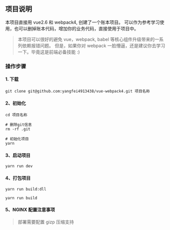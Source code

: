 ## 项目说明
本项目直接用 vue2.6 和 webpack4, 创建了一个账本项目。
可以作为参考学习使用，也可以删掉账本代码，增加你的业务代码，直接使用于项目中。

> 本项目可以很好的避免 vue，webpack, babel 等核心组件升级带来的一系列依赖报错问题。
> 但是，如果你对 webpack 一脸懵逼，还是建议你去学习一下。毕竟这是前端必备技能 :)

### 操作步骤

#### 1. 下载

`git clone git@github.com:yangfei4913438/vue-webpack4.git 项目名称`

#### 2、初始化

```shell
cd 项目名称

# 删除git信息
rm -rf .git

# 初始化项目
yarn
```

#### 3、启动项目

`yarn run dev`

#### 4、打包项目

`yarn run build:dll`

`yarn run build`

#### 5、NGINX 配置注意事项

> 部署需要配置 gizp 压缩支持
